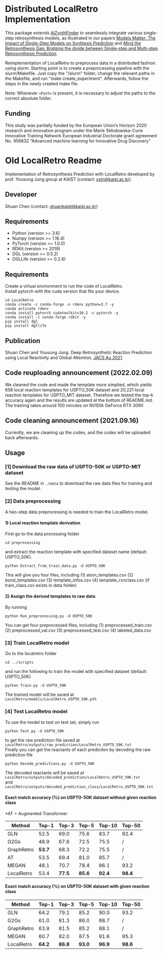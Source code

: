 # Distributed LocalRetro Implementation

This package extends [AiZynthFinder](https://github.com/MolecularAI/aizynthfinder) to seamlessly integrate various single-step retrosynthesis models, as illustrated in our papers [Models Matter: The Impact of Single-Step Models on Synthesis Prediction](https://doi.org/10.1039/D3DD00252G) and [Mind the Retrosynthesis Gap: Bridging the divide between Single-step and Multi-step Retrosynthesis Prediction](https://openreview.net/forum?id=LjdtY0hM7tf).

Reimplementation of LocalRetro to preprocess data in a distributed fashion using slurm. Starting point is to create a preprocessing pipeline with the slurm/Makefile. Just copy the "/slurm" folder, change the relevant paths in the Makefile, and run "make create_experiment". Afterwards, follow the steps in the newly created make file.

Note: Whenever `<Path>` is present, it is necessary to adjust the paths to the correct absolute folder.

## Funding

This study was partially funded by the European Union’s Horizon 2020 research and innovation program under the Marie Skłodowska-Curie Innovative Training Network European Industrial Doctorate grant agreement No. 956832 “Advanced machine learning for Innovative Drug Discovery”

#  Old LocalRetro Readme
Implementation of Retrosynthesis Prediction with LocalRetro developed by prof. Yousung Jung group at KAIST (contact: ysjn@kaist.ac.kr).

## Developer
Shuan Chen (contact: shuankaist@kaist.ac.kr)<br>

## Requirements
* Python (version >= 3.6) 
* Numpy (version >= 1.16.4) 
* PyTorch (version >= 1.0.0) 
* RDKit (version >= 2019)
* DGL (version >= 0.5.2)
* DGLLife (version >= 0.2.6)

## Requirements
Create a virtual environment to run the code of LocalRetro.<br>
Install pytorch with the cuda version that fits your device.<br>
```
cd LocalRetro
conda create -c conda-forge -n rdenv python=3.7 -y
conda activate rdenv
conda install pytorch cudatoolkit=10.2 -c pytorch -y
conda install -c conda-forge rdkit -y
pip install dgl
pip install dgllife
```

## Publication
Shuan Chen and Yousung Jung. Deep Retrosynthetic Reaction Prediction using Local Reactivity and Global Attention, [JACS Au 2021](https://pubs.acs.org/doi/10.1021/jacsau.1c00246).


## Code reuploading announcement (2022.02.09)
We cleaned the code and made the template more simplied, which yields 658 local reaction templates for USPTO_50K dataset and 20,221 local reaction templates for USPTO_MIT dataset. Therefore we tested the top-k accuracy again and the results are updated at the bottom of README.md.
The training takes around 100 minutes on NVIDIA GeForce RTX 3090

## Code cleaning announcement (2021.09.16)
Currently, we are cleaning up the codes, and the codes will be uploaded back afterwards.

## Usage
### [1] Download the raw data of USPTO-50K or USPTO-MIT dataset
See the README in `./data` to download the raw data files for training and testing the model.

### [2] Data preprocessing
A two-step data preprocessing is needed to train the LocalRetro model.

#### 1) Local reaction template derivation 
First go to the data processing folder
```
cd preprocessing
```
and extract the reaction template with specified dataset name (default: USPTO_50K).
```
python Extract_from_train_data.py -d USPTO_50K
```
This will give you four files, including 
(1) atom_templates.csv
(2) bond_templates.csv
(3) template_infos.csv
(4) template_rxnclass.csv (if train_class.csv exists in data folder)<br>

#### 2) Assign the derived templates to raw data
By running
```
python Run_preprocessing.py -d USPTO_50K
```
You can get four preprocessed files, including 
(1) preprocessed_train.csv
(2) preprocessed_val.csv
(3) preprocessed_test.csv
(4) labeled_data.csv<br>


### [3] Train LocalRetro model
Go to the localretro folder
```
cd ../scripts
```
and run the following to train the model with specified dataset (default: USPTO_50K)
```
python Train.py -d USPTO_50K
```
The trained model will be saved at ` LocalRetro/models/LocalRetro_USPTO_50K.pth`<br>

### [4] Test LocalRetro model
To use the model to test on test set, simply run 
```
python Test.py -d USPTO_50K
```
to get the raw prediction file saved at ` LocalRetro/outputs/raw_prediction/LocalRetro_USPTO_50K.txt`<br>
Finally you can get the reactants of each prediciton by decoding the raw prediction file
```
python Decode_predictions.py -d USPTO_50K
```
The decoded reactants will be saved at 
`LocalRetro/outputs/decoded_prediction/LocalRetro_USPTO_50K.txt`<br>and 
`LocalRetro/outputs/decoded_prediction_class/LocalRetro_USPTO_50K.txt`<br>

#### Exact match accuracy (%) on USPTO-50K dataset without given reaction class 
*AT = Augmented Transformer

| Method | Top-1 | Top-3 | Top-5 | Top-10 | Top-50 |
| -------- | -------- | -------- | -------- | -------- | -------- |
| GLN         | 52.5 | 69.0 | 75.6 | 83.7 | 92.4 |
| G2Gs        | 48.9 | 67.6 | 72.5 | 75.5 |  /   |
| GraphRetro  | **53.7** | 68.3 | 72.2 | 75.5 | / |
| AT     | 53.5 | 69.4 | 81.0 | 85.7 | / |
| MEGAN | 48.1 | 70.7 | 78.4 | 86.1 | 93.2 |
| LocalRetro  | 53.4 | **77.5** | **85.6** | **92.4** | **98.4** |

#### Exact match accuracy (%) on USPTO-50K dataset with given reaction class

| Method | Top-1 | Top-3 | Top-5 | Top-10 | Top-50 |
| -------- | -------- | -------- | -------- | -------- | -------- |
| GLN         | 64.2 | 79.1 | 85.2 | 90.0 | 93.2 |
| G2Gs        | 61.0 | 81.3 | 86.0 | 88.7 |  /   |
| GraphRetro  | 63.9 | 81.5 | 85.2 | 88.1 | / |
| MEGAN | 60.7 | 82.0 | 87.5 | 91.6 | 95.3 |
| LocalRetro  | **64.2** | **86.8** | **93.0** | **96.9** | **98.6** |
